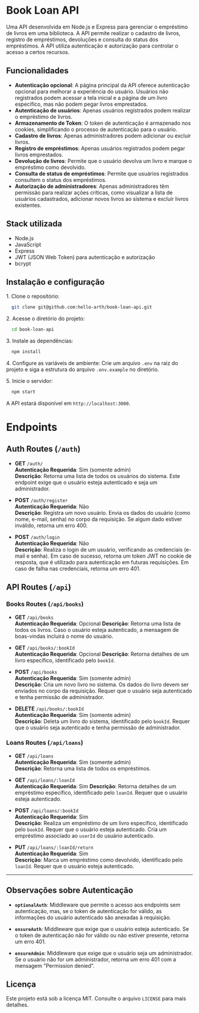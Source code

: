 # Book Loan API

Uma API desenvolvida em Node.js e Express para gerenciar o empréstimo de livros em uma biblioteca. A API permite realizar o cadastro de livros, registro de empréstimos, devoluções e consulta do status dos empréstimos. A API utiliza autenticação e autorização para controlar o acesso a certos recursos.

## Funcionalidades

- **Autenticação opcional**: A página principal da API oferece autenticação opcional para melhorar a experiência do usuário. Usuários não registrados podem acessar a tela inicial e a página de um livro específico, mas não podem pegar livros emprestados.
- **Autenticação de usuários**: Apenas usuários registrados podem realizar o empréstimo de livros.
- **Armazenamento de Token**: O token de autenticação é armazenado nos cookies, simplificando o processo de autenticação para o usuário.
- **Cadastro de livros**: Apenas administradores podem adicionar ou excluir livros.
- **Registro de empréstimos**: Apenas usuários registrados podem pegar livros emprestados.
- **Devolução de livros**: Permite que o usuário devolva um livro e marque o empréstimo como devolvido.
- **Consulta de status de empréstimos**: Permite que usuários registrados consultem o status dos empréstimos.
- **Autorização de administradores**: Apenas administradores têm permissão para realizar ações críticas, como visualizar a lista de usuários cadastrados, adicionar novos livros ao sistema e excluir livros existentes.

## Stack utilizada

- Node.js
- JavaScript
- Express
- JWT (JSON Web Token) para autenticação e autorização
- bcrypt
  
## Instalação e configuração
1\. Clone o repositório:
```bash
  git clone git@github.com:hello-arth/book-loan-api.git
```
2\. Acesse o diretório do projeto:
```bash
  cd book-loan-api
```
3\. Instale as dependências:
```bash
  npm install
```
4\. Configure as variáveis de ambiente:
Crie um arquivo `.env` na raiz do projeto e siga a estrutura do arquivo `.env.example` no diretório.

5\. Inicie o servidor:
```bash
  npm start
```
A API estará disponível em `http://localhost:3000`.

# Endpoints

## Auth Routes (`/auth`)

- **GET** `/auth/`  
  **Autenticação Requerida**: Sim (somente admin)  
  **Descrição**: Retorna uma lista de todos os usuários do sistema. Este endpoint exige que o usuário esteja autenticado e seja um administrador.

- **POST** `/auth/register`  
  **Autenticação Requerida**: Não  
  **Descrição**: Registra um novo usuário. Envia os dados do usuário (como nome, e-mail, senha) no corpo da requisição. Se algum dado estiver inválido, retorna um erro 400.

- **POST** `/auth/login`  
  **Autenticação Requerida**: Não  
  **Descrição**: Realiza o login de um usuário, verificando as credenciais (e-mail e senha). Em caso de sucesso, retorna um token JWT no cookie de resposta, que é utilizado para autenticação em futuras requisições. Em caso de falha nas credenciais, retorna um erro 401.

## API Routes (`/api`)

### Books Routes (`/api/books`)

- **GET** `/api/books`  
  **Autenticação Requerida**: Opcional
  **Descrição**: Retorna uma lista de todos os livros. Caso o usuário esteja autenticado, a mensagem de boas-vindas incluirá o nome do usuário.

- **GET** `/api/books/:bookId`  
  **Autenticação Requerida**: Opcional
  **Descrição**: Retorna detalhes de um livro específico, identificado pelo `bookId`.

- **POST** `/api/books`  
  **Autenticação Requerida**: Sim (somente admin)  
  **Descrição**: Cria um novo livro no sistema. Os dados do livro devem ser enviados no corpo da requisição. Requer que o usuário seja autenticado e tenha permissão de administrador.

- **DELETE** `/api/books/:bookId`  
  **Autenticação Requerida**: Sim (somente admin)  
  **Descrição**: Deleta um livro do sistema, identificado pelo `bookId`. Requer que o usuário seja autenticado e tenha permissão de administrador.

### Loans Routes (`/api/loans`)

- **GET** `/api/loans`  
  **Autenticação Requerida**: Sim (somente admin)  
  **Descrição**: Retorna uma lista de todos os empréstimos.

- **GET** `/api/loans/:loanId`  
  **Autenticação Requerida**: Sim
  **Descrição**: Retorna detalhes de um empréstimo específico, identificado pelo `loanId`. Requer que o usuário esteja autenticado.

- **POST** `/api/loans/:bookId`  
  **Autenticação Requerida**: Sim  
  **Descrição**: Realiza um empréstimo de um livro específico, identificado pelo `bookId`. Requer que o usuário esteja autenticado. Cria um empréstimo associado ao `userId` do usuário autenticado.

- **PUT** `/api/loans/:loanId/return`  
  **Autenticação Requerida**: Sim  
  **Descrição**: Marca um empréstimo como devolvido, identificado pelo `loanId`. Requer que o usuário esteja autenticado.

---

## Observações sobre Autenticação

- **`optionalAuth`**: Middleware que permite o acesso aos endpoints sem autenticação, mas, se o token de autenticação for válido, as informações do usuário autenticado são anexadas à requisição.
  
- **`ensureAuth`**: Middleware que exige que o usuário esteja autenticado. Se o token de autenticação não for válido ou não estiver presente, retorna um erro 401.

- **`ensureAdmin`**: Middleware que exige que o usuário seja um administrador. Se o usuário não for um administrador, retorna um erro 401 com a mensagem "Permission denied".

## Licença
Este projeto está sob a licença MIT. Consulte o arquivo `LICENSE` para mais detalhes.

